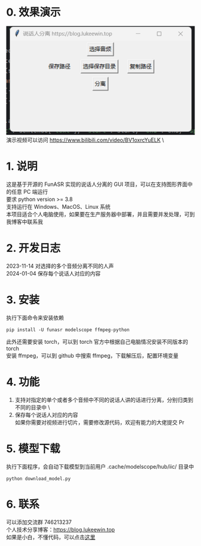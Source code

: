 # 0. 效果演示
![img.png](img/img.png) \
演示视频可以访问 https://www.bilibili.com/video/BV1oxrcYuELK \
# 1. 说明
这是基于开源的 FunASR 实现的说话人分离的 GUI 项目，可以在支持图形界面中的任意 PC 端运行 \
要求 python version >= 3.8 \
支持运行在 Windows、MacOS、Linux 系统 \
本项目适合个人电脑使用，如果要在生产服务器中部署，并且需要并发处理，可到我博客中联系我
# 2. 开发日志
2023-11-14 对选择的多个音频分离不同的人声 \
2024-01-04 保存每个说话人对应的内容
# 3. 安装
执行下面命令来安装依赖
```shell
pip install -U funasr modelscope ffmpeg-python
```
此外还需要安装 torch，可以到 torch 官方中根据自己电脑情况安装不同版本的 torch \
安装 ffmpeg，可以到 github 中搜索 ffmpeg，下载解压后，配置环境变量
# 4. 功能
1. 支持对指定的单个或者多个音频中不同的说话人讲的话进行分离，分别归类到不同的目录中 \
2. 保存每个说话人对应的内容 \
如果你需要对视频进行切片，需要修改源代码，欢迎有能力的大佬提交 Pr
# 5. 模型下载
执行下面程序，会自动下载模型到当前用户 .cache/modelscope/hub/iic/ 目录中
```shell
python download_model.py
```
# 6. 联系
可以添加交流群 746213237 \
个人技术分享博客：https://blog.lukeewin.top \
如果是小白，不懂代码，可以点击[这里](https://item.taobao.com/item.htm?ft=t&id=853452834970)

